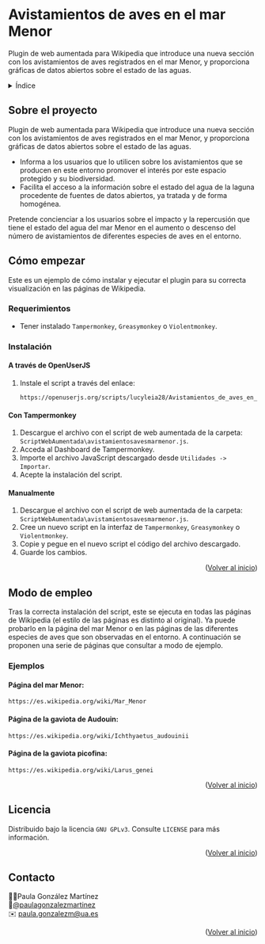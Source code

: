 # Avistamientos de aves en el mar Menor
Plugin de web aumentada para Wikipedia que introduce una nueva sección con los avistamientos de aves registrados en el mar Menor, y proporciona gráficas de datos abiertos sobre el estado de las aguas.

<!-- TABLE OF CONTENTS -->
<details>
  <summary>Índice</summary>
  <ol>
    <li>
      <a href="#about-the-project">Sobre el proyecto</a>
    </li>
    <li>
      <a href="#getting-started">Cómo empezar</a>
      <ul>
        <li><a href="#requirements">Requerimientos</a></li>
        <li><a href="#installation">Instalación</a></li>
      </ul>
    </li>
    <li><a href="#usage">Modo de empleo</a></li>
    <li><a href="#license">Licencia</a></li>
    <li><a href="#contact">Contacto</a></li>
  </ol>
</details>



<!-- ABOUT THE PROJECT -->
## Sobre el proyecto
Plugin de web aumentada para Wikipedia que introduce una nueva sección con los avistamientos de aves registrados en el mar Menor, y proporciona gráficas de datos abiertos sobre el estado de las aguas.
* Informa a los usuarios que lo utilicen sobre los avistamientos que se producen en este entorno promover el interés por este espacio protegido y su biodiversidad.
* Facilita el acceso a la información sobre el estado del agua de la laguna procedente de fuentes de datos abiertos, ya tratada y de forma homogénea.

Pretende concienciar a los usuarios sobre el impacto y la repercusión que tiene el estado del agua del mar Menor en el aumento o descenso del número de avistamientos de diferentes especies de aves en el entorno.

<!-- GETTING STARTED -->
## Cómo empezar

Este es un ejemplo de cómo instalar y ejecutar el plugin para su correcta visualización en las páginas de Wikipedia.

### Requerimientos
* Tener instalado `Tampermonkey`, `Greasymonkey` o `Violentmonkey`.

### Instalación

#### A través de OpenUserJS
1. Instale el script a través del enlace:
   ```
   https://openuserjs.org/scripts/lucyleia28/Avistamientos_de_aves_en_el_mar_Menor
   ```
   
#### Con Tampermonkey
1. Descargue el archivo con el script de web aumentada de la carpeta: `ScriptWebAumentada\avistamientosavesmarmenor.js`.
2. Acceda al Dashboard de Tampermonkey.
3. Importe el archivo JavaScript descargado desde `Utilidades -> Importar`.
4. Acepte la instalación del script.

#### Manualmente
1. Descargue el archivo con el script de web aumentada de la carpeta: `ScriptWebAumentada\avistamientosavesmarmenor.js`.
2. Cree un nuevo script en la interfaz de `Tampermonkey`, `Greasymonkey` o `Violentmonkey`.
3. Copie y pegue en el nuevo script el código del archivo descargado.
4. Guarde los cambios.

<p align="right">(<a href="#top">Volver al inicio</a>)</p>


<!-- USAGE EXAMPLES -->
## Modo de empleo

Tras la correcta instalación del script, este se ejecuta en todas las páginas de Wikipedia (el estilo de las páginas es distinto al original). Ya puede probarlo en la página del mar Menor o en las páginas de las diferentes especies de aves que son observadas en el entorno.
A continuación se proponen una serie de páginas que consultar a modo de ejemplo.

### Ejemplos
#### Página del mar Menor:
```
https://es.wikipedia.org/wiki/Mar_Menor
```
#### Página de la gaviota de Audouin:
```
https://es.wikipedia.org/wiki/Ichthyaetus_audouinii
```
#### Página de la gaviota picofina:
```
https://es.wikipedia.org/wiki/Larus_genei
```

<p align="right">(<a href="#top">Volver al inicio</a>)</p>

<!-- LICENSE -->
## Licencia

Distribuido bajo la licencia `GNU GPLv3`. Consulte `LICENSE` para más información.

<p align="right">(<a href="#top">Volver al inicio</a>)</p>

<!-- CONTACT -->
## Contacto

🙋‍♂️Paula González Martínez \
📱[@paulagonzalezmartinez](www.linkedin.com\in\paulagonzalezmartinez) \
✉️ paula.gonzalezm@ua.es

<p align="right">(<a href="#top">Volver al inicio</a>)</p>
